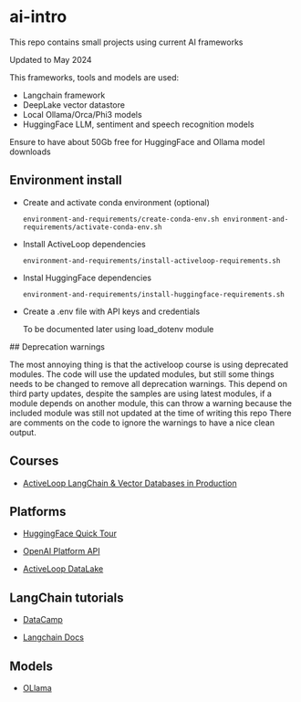 # ai-intro

This repo contains small projects using current AI frameworks 

Updated to May 2024

This frameworks, tools and models are used:

- Langchain framework
- DeepLake vector datastore
- Local Ollama/Orca/Phi3 models
- HuggingFace LLM, sentiment and speech recognition models

Ensure to have about 50Gb free for HuggingFace and Ollama model downloads

## Environment install

- Create and activate conda environment (optional)

    `environment-and-requirements/create-conda-env.sh
    environment-and-requirements/activate-conda-env.sh`

- Install ActiveLoop dependencies
    
    `environment-and-requirements/install-activeloop-requirements.sh`

- Instal HuggingFace dependencies

    `environment-and-requirements/install-huggingface-requirements.sh`

- Create a .env file with API keys and credentials

    To be documented later using load_dotenv module

## Deprecation warnings

The most annoying thing is that the activeloop course is using deprecated modules.
The code will use the updated modules, but still some things needs to be changed to remove all deprecation warnings.
This depend on third party updates, despite the samples are using latest modules, if a module depends on another module, this can throw a warning because the included module was still not updated at the time of writing this repo
There are comments on the code to ignore the warnings to have a nice clean output.

## Courses

- [ActiveLoop LangChain & Vector Databases in Production](https://learn.activeloop.ai/courses/langchain)


## Platforms

- [HuggingFace Quick Tour](https://huggingface.co/docs/transformers/quicktour)

- [OpenAI Platform API](https://platform.openai.com)

- [ActiveLoop DataLake](https://app.activeloop.ai)

## LangChain tutorials

- [DataCamp](https://www.datacamp.com/tutorial/how-to-build-llm-applications-with-langchain)

- [Langchain Docs](https://python.langchain.com/)

## Models

- [OLlama](https://ollama.com/download)

